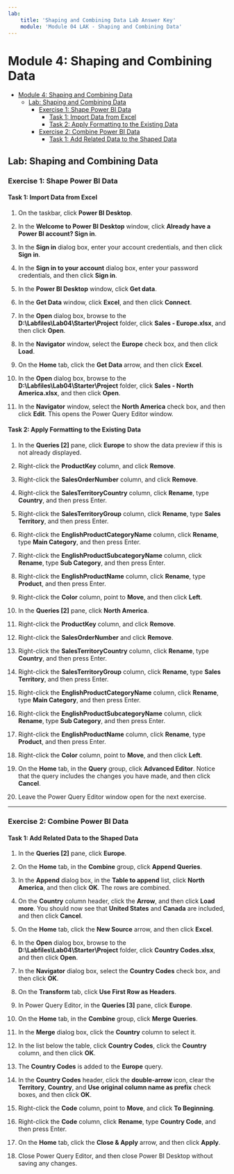 ```yaml
---
lab:
    title: 'Shaping and Combining Data Lab Answer Key'
    module: 'Module 04 LAK - Shaping and Combining Data'
---
```

# Module 4: Shaping and Combining Data

- [Module 4: Shaping and Combining Data](#module-4-shaping-and-combining-data)
  - [Lab: Shaping and Combining Data](#lab-shaping-and-combining-data)
    - [Exercise 1: Shape Power BI Data](#exercise-1-shape-power-bi-data)
      - [Task 1: Import Data from Excel](#task-1-import-data-from-excel)
      - [Task 2: Apply Formatting to the Existing Data](#task-2-apply-formatting-to-the-existing-data)
    - [Exercise 2: Combine Power BI Data](#exercise-2-combine-power-bi-data)
      - [Task 1: Add Related Data to the Shaped Data](#task-1-add-related-data-to-the-shaped-data)


## Lab: Shaping and Combining Data

### Exercise 1: Shape Power BI Data

#### Task 1: Import Data from Excel

1. On the taskbar, click **Power BI Desktop**.

2. In the **Welcome to Power BI Desktop** window, click **Already have a Power BI account? Sign in**.

3. In the **Sign in** dialog box, enter your account credentials, and then click **Sign in**.

4. In the **Sign in to your account** dialog box, enter your password credentials, and then click **Sign in**.

5. In the **Power BI Desktop** window, click **Get data**.

6. In the **Get Data** window, click **Excel**, and then click **Connect**.

7. In the **Open** dialog box, browse to the **D:\\Labfiles\\Lab04\\Starter\\Project** folder, click **Sales - Europe.xlsx**, and then click **Open**.

8. In the **Navigator** window, select the **Europe** check box, and then click **Load**.

9. On the **Home** tab, click the **Get Data** arrow, and then click **Excel**.

10. In the **Open** dialog box, browse to the **D:\\Labfiles\\Lab04\\Starter\\Project** folder, click **Sales - North America.xlsx**, and then click **Open**.

11. In the **Navigator** window, select the **North America** check box, and then click **Edit**. This opens the Power Query Editor window.

#### Task 2: Apply Formatting to the Existing Data

1. In the **Queries \[2\]** pane, click **Europe** to show the data preview if this is not already displayed.

2. Right-click the **ProductKey** column, and click **Remove**.

3. Right-click the **SalesOrderNumber** column, and click **Remove**.

4. Right-click the **SalesTerritoryCountry** column, click **Rename**, type **Country**, and then press Enter.

5. Right-click the **SalesTerritoryGroup** column, click **Rename**, type **Sales Territory**, and then press Enter.

6. Right-click the **EnglishProductCategoryName** column, click **Rename**, type **Main Category**, and then press Enter.

7. Right-click the **EnglishProductSubcategoryName** column, click **Rename**, type **Sub Category**, and then press Enter.

8. Right-click the **EnglishProductName** column, click **Rename**, type **Product**, and then press Enter.

9. Right-click the **Color** column, point to **Move**, and then click **Left**.

10. In the **Queries \[2\]** pane, click **North America**.

11. Right-click the **ProductKey** column, and click **Remove**.

12. Right-click the **SalesOrderNumber** and click **Remove**.

13. Right-click the **SalesTerritoryCountry** column, click **Rename**, type **Country**, and then press Enter.

14. Right-click the **SalesTerritoryGroup** column, click **Rename**, type **Sales Territory**, and then press Enter.

15. Right-click the **EnglishProductCategoryName** column, click **Rename**, type **Main Category**, and then press Enter.

16. Right-click the **EnglishProductSubcategoryName** column, click **Rename**, type **Sub Category**, and then press Enter.

17. Right-click the **EnglishProductName** column, click **Rename**, type **Product**, and then press Enter.

18. Right-click the **Color** column, point to **Move**, and then click **Left**.

19. On the **Home** tab, in the **Query** group, click **Advanced Editor**. Notice that the query includes the changes you have made, and then click **Cancel**.

20. Leave the Power Query Editor window open for the next exercise.

---

### Exercise 2: Combine Power BI Data

#### Task 1: Add Related Data to the Shaped Data

1. In the **Queries \[2\]** pane, click **Europe**.

2. On the **Home** tab, in the **Combine** group, click **Append Queries**.

3. In the **Append** dialog box, in the **Table to append** list, click **North America**, and then click **OK**. The rows are combined.

4. On the **Country** column header, click the **Arrow**, and then click **Load** **more**. You should now see that **United States** and **Canada** are included, and then click **Cancel**.

5. On the **Home** tab, click the **New Source** arrow, and then click **Excel**.

6. In the **Open** dialog box, browse to the **D:\\Labfiles\\Lab04\\Starter\\Project** folder, click **Country Codes.xlsx**, and then click **Open**.

7. In the **Navigator** dialog box, select the **Country Codes** check box, and then click **OK**.

8. On the **Transform** tab, click **Use First Row as Headers**.

9. In Power Query Editor, in the **Queries \[3\]** pane, click **Europe**.

10. On the **Home** tab, in the **Combine** group, click **Merge Queries**.

11. In the **Merge** dialog box, click the **Country** column to select it.

12. In the list below the table, click **Country Codes**, click the **Country** column, and then click **OK**.

13. The **Country Codes** is added to the **Europe** query.

14. In the **Country Codes** header, click the **double-arrow** icon, clear the **Territory**, **Country**, and **Use original column name as prefix** check boxes, and then click **OK**.

15. Right-click the **Code** column, point to **Move**, and click **To Beginning**.

16. Right-click the **Code** column, click **Rename**, type **Country Code**, and then press Enter.

17. On the **Home** tab, click the **Close & Apply** arrow, and then click **Apply**.

18. Close Power Query Editor, and then close Power BI Desktop without saving any changes.
